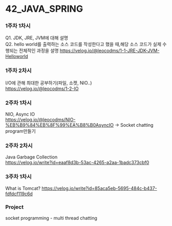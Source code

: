 # 42_JAVA_SPRING

### 1주차 1차시
Q1. JDK, JRE, JVM에 대해 설명</br>
Q2. hello world를 출력하는 소스 코드를 작성한다고 했을 때,해당 소스 코드가 실제 수행되는 전체적인 과정을 설명
https://velog.io/@leocodms/1-1-JRE-JDK-JVM-Helloworld

### 1주차 2차시
I/O에 관해 최대한 공부하기(파일, 소켓, NIO..)</br>
https://velog.io/@leocodms/1-2-IO

### 2주차 1차시
NIO, Async IO</br>
https://velog.io/@leocodms/NIO-%EB%B9%84%EB%8F%99%EA%B8%B0AsyncIO
-> Socket chatting program만들기

### 2주차 2차시
Java Garbage Collection</br>
https://velog.io/write?id=eaaf8d3b-53ac-4265-a2aa-1badc373cbf0

### 3주차 1차시
What is Tomcat?
https://velog.io/write?id=85aca5eb-5695-484c-b437-fdfdcf119c6d

### Project
socket programming - multi thread chatting
